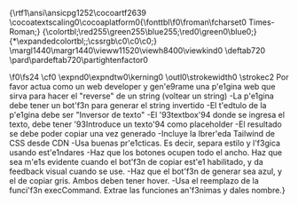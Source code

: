 {\rtf1\ansi\ansicpg1252\cocoartf2639
\cocoatextscaling0\cocoaplatform0{\fonttbl\f0\froman\fcharset0 Times-Roman;}
{\colortbl;\red255\green255\blue255;\red0\green0\blue0;}
{\*\expandedcolortbl;;\cssrgb\c0\c0\c0;}
\margl1440\margr1440\vieww11520\viewh8400\viewkind0
\deftab720
\pard\pardeftab720\partightenfactor0

\f0\fs24 \cf0 \expnd0\expndtw0\kerning0
\outl0\strokewidth0 \strokec2 Por favor actua como un web developer y gen\'e9rame una p\'e1gina web que sirva para hacer el "reverse" de un string (voltear un string) -La p\'e1gina debe tener un bot\'f3n para generar el string invertido -El t\'edtulo de la p\'e1gina debe ser "Inversor de texto" -El \'93textbox\'94 donde se ingresa el texto, debe tener \'93Introduce un texto\'94 como placeholder -El resultado se debe poder copiar una vez generado -Incluye la lbrer\'eda Tailwind de CSS desde CDN -Usa buenas pr\'e1cticas. Es decir, separa estilo y l\'f3gica usando est\'e1ndares -Haz que los botones ocupen todo el ancho. Haz que sea m\'e1s evidente cuando el bot\'f3n de copiar est\'e1 habilitado, y da feedback visual cuando se use. -Haz que el bot\'f3n de generar sea azul, y el de copiar gris. Ambos deben tener hover. -Usa el reemplazo de la funci\'f3n execCommand. Extrae las funciones an\'f3nimas y dales nombre.}